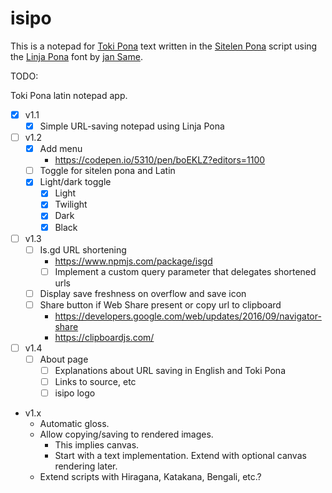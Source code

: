 # isipo

This is a notepad for [Toki Pona][1] text written in the [Sitelen Pona][2] script using the [Linja Pona][3] font by [jan Same][4].

TODO:

Toki Pona latin notepad app.

- [x] v1.1
  - [x] Simple URL-saving notepad using Linja Pona
- [ ] v1.2
  - [x] Add menu
    - https://codepen.io/5310/pen/boEKLZ?editors=1100
  - [ ] Toggle for sitelen pona and Latin
  - [x] Light/dark toggle
    - [x] Light
    - [x] Twilight
    - [x] Dark
    - [x] Black
- [ ] v1.3
  - [ ] Is.gd URL shortening
    - https://www.npmjs.com/package/isgd
    - [ ] Implement a custom query parameter that delegates shortened urls
  - [ ] Display save freshness on overflow and save icon
  - [ ] Share button if Web Share present or copy url to clipboard
    - https://developers.google.com/web/updates/2016/09/navigator-share
    - https://clipboardjs.com/
- [ ] v1.4
  - [ ] About page
    - [ ] Explanations about URL saving in English and Toki Pona
    - [ ] Links to source, etc
    - [ ] isipo logo
- v1.x
  - Automatic gloss.
  - Allow copying/saving to rendered images.
    - This implies canvas.
    - Start with a text implementation. Extend with optional canvas rendering later.
  - Extend scripts with Hiragana, Katakana, Bengali, etc.?

[1]: https://en.wikipedia.org/wiki/Toki_Pona
[2]: http://tokipona.net/tp/janpije/hieroglyphs.php
[3]: https://github.com/janSame/linja-pona/
[4]: http://musilili.net
